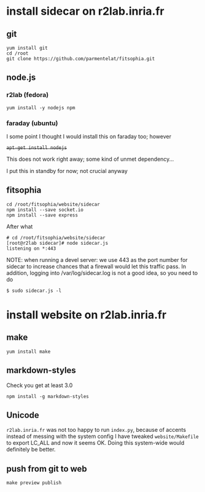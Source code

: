 # install sidecar on r2lab.inria.fr

## git

    yum install git
    cd /root
    git clone https://github.com/parmentelat/fitsophia.git
    
## node.js

### r2lab (fedora)
    yum install -y nodejs npm
    
### faraday (ubuntu)

I some point I thought I would install this on faraday too; however

~~`apt-get install nodejs`~~
    
This does not work right away; some kind of unmet dependency...

I put this in standby for now; not crucial anyway

## fitsophia
 
    cd /root/fitsophia/website/sidecar
    npm install --save socket.io
    npm install --save express
    
After what
     
    # cd /root/fitsophia/website/sidecar
    [root@r2lab sidecar]# node sidecar.js
    listening on *:443	
    
NOTE: when running a devel server: we use 443 as the port number for sidecar to increase chances that a firewall would let this traffic pass. In addition, logging into /var/log/sidecar.log is not a good idea, so you need to do

    $ sudo sidecar.js -l

# install website on r2lab.inria.fr

## make

    yum install make
    
## markdown-styles 

Check you get at least 3.0

    npm install -g markdown-styles 
    
## Unicode

`r2lab.inria.fr` was not too happy to run `index.py`, because of accents
instead of messing with the system config I have tweaked `website/Makefile` to export LC_ALL and now it seems OK. Doing this system-wide would definitely be better.

## push from git to web

    make preview publish